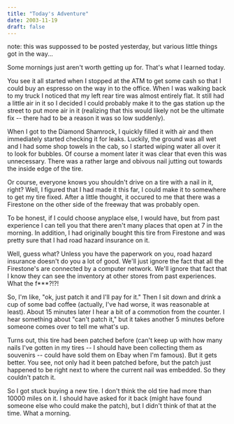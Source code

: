 ```yaml
---
title: "Today's Adventure"
date: 2003-11-19	
draft: false
---
```

note: this was suppossed to be posted yesterday, but various little things got in the way...

Some mornings just aren't worth getting up for. That's what I learned today.

You see it all started when I stopped at the ATM to get some cash so that I could buy an espresso on the way in to the office. When I was walking back to my truck I noticed that my left rear tire was almost entirely flat. It still had a little air in it so I decided I could probably make it to the gas station up the street to put more air in it (realizing that this would likely not be the ultimate fix -- there had to be a reason it was so low suddenly).

When I got to the Diamond Shamrock, I quickly filled it with air and then immediately started checking it for leaks. Luckily, the ground was all wet and I had some shop towels in the cab, so I started wiping water all over it to look for bubbles. Of course a moment later it was clear that even this was unnecessary. There was a rather large and obivous nail jutting out towards the inside edge of the tire.

Or course, everyone knows you shouldn't drive on a tire with a nail in it, right? Well, I figured that I had made it this far, I could make it to somewhere to get my tire fixed. After a little thought, it occured to me that there was a Firestone on the other side of the freeway that was probably open.

To be honest, if I could choose anyplace else, I would have, but from past experience I can tell you that there aren't many places that open at 7 in the morning. In addition, I had originally bought this tire from Firestone and was pretty sure that I had road hazard insurance on it.

Well, guess what? Unless you have the paperwork on you, road hazard insurance doesn't do you a lot of good. We'll just ignore the fact that all the Firestone's are connected by a computer network. We'll ignore that fact that I know they can see the inventory at other stores from past experiences. What the f***?!?!

So, I'm like, "ok, just patch it and I'll pay for it." Then I sit down and drink a cup of some bad coffee (actually, I've had worse, it was reasonable at least). About 15 minutes later I hear a bit of a commotion from the counter. I hear something about "can't patch it," but it takes another 5 minutes before someone comes over to tell me what's up.

Turns out, this tire had been patched before (can't keep up with how many nails I've gotten in my tires -- I should have been collecting them as souvenirs -- could have sold them on Ebay when I'm famous). But it gets better. You see, not only had it been patched before, but the patch just happened to be right next to where the current nail was embedded. So they couldn't patch it.

So I got stuck buying a new tire. I don't think the old tire had more than 10000 miles on it. I should have asked for it back (might have found someone else who could make the patch), but I didn't think of that at the time. What a morning.
